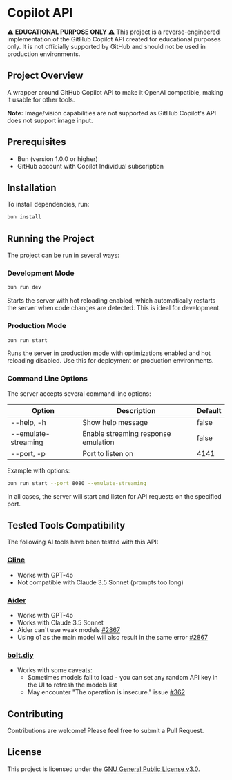 # Copilot API

⚠️ **EDUCATIONAL PURPOSE ONLY** ⚠️
This project is a reverse-engineered implementation of the GitHub Copilot API created for educational purposes only. It is not officially supported by GitHub and should not be used in production environments.

## Project Overview

A wrapper around GitHub Copilot API to make it OpenAI compatible, making it usable for other tools.

**Note:** Image/vision capabilities are not supported as GitHub Copilot's API does not support image input.

## Prerequisites

- Bun (version 1.0.0 or higher)
- GitHub account with Copilot Individual subscription

## Installation

To install dependencies, run:

```sh
bun install
```

## Running the Project

The project can be run in several ways:

### Development Mode
```sh
bun run dev
```
Starts the server with hot reloading enabled, which automatically restarts the server when code changes are detected. This is ideal for development.

### Production Mode
```sh
bun run start
```
Runs the server in production mode with optimizations enabled and hot reloading disabled. Use this for deployment or production environments.

### Command Line Options

The server accepts several command line options:

| Option              | Description                                     | Default |
|--------------------|-------------------------------------------------|---------|
| --help, -h         | Show help message                               | false   |
| --emulate-streaming| Enable streaming response emulation             | false   |
| --port, -p         | Port to listen on                               | 4141    |

Example with options:
```sh
bun run start --port 8080 --emulate-streaming
```

In all cases, the server will start and listen for API requests on the specified port.

## Tested Tools Compatibility

The following AI tools have been tested with this API:

### [Cline](https://github.com/cline/cline)
- Works with GPT-4o
- Not compatible with Claude 3.5 Sonnet (prompts too long)

### [Aider](https://github.com/Aider-AI/aider)
- Works with GPT-4o
- Works with Claude 3.5 Sonnet
- Aider can't use weak models [#2867](https://github.com/Aider-AI/aider/issues/2867)
- Using o1 as the main model will also result in the same error [#2867](https://github.com/Aider-AI/aider/issues/2867)

### [bolt.diy](https://github.com/stackblitz-labs/bolt.diy)
- Works with some caveats:
  - Sometimes models fail to load - you can set any random API key in the UI to refresh the models list
  - May encounter "The operation is insecure." issue [#362](https://github.com/stackblitz-labs/bolt.diy/issues/362)

## Contributing

Contributions are welcome! Please feel free to submit a Pull Request.

## License

This project is licensed under the [GNU General Public License v3.0](LICENSE).
